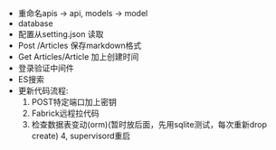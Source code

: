 - 重命名apis -> api, models -> model
- database
- 配置从setting.json 读取
- Post /Articles 保存markdown格式
- Get Articles/Article 加上创建时间
- 登录验证中间件
- ES搜索
- 更新代码流程:
    1. POST特定端口加上密钥
    2. Fabrick远程拉代码
    3. 检查数据表变动(orm)(暂时放后面，先用sqlite测试，每次重新drop create)
    4, supervisord重启
